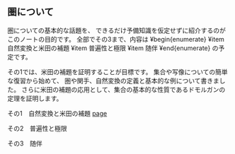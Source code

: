 ## 圏について

圏についての基本的な話題を、
できるだけ予備知識を仮定せずに紹介するのがこのノートの目的です。
全部でその3まで、内容は
¥begin{enumerate}
¥item 自然変換と米田の補題
¥item 普遍性と極限
¥item 随伴
¥end{enumerate}
の予定です。

その1では、米田の補題を証明することが目標です。
集合や写像についての簡単な復習から始めて、
圏や関手、自然変換の定義と基本的な例について書きました。
さらに米田の補題の応用として、集合の基本的な性質であるドモルガンの定理を証明します。

その1　自然変換と米田の補題
[page](yoneda.md)

その2　普遍性と極限

その3　随伴